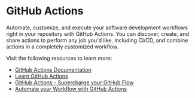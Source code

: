 # GitHub Actions

Automate, customize, and execute your software development workflows right in your repository with GitHub Actions. You can discover, create, and share actions to perform any job you'd like, including CI/CD, and combine actions in a completely customized workflow.

Visit the following resources to learn more:

- [GitHub Actions Documentation](https://docs.github.com/en/actions)
- [Learn GitHub Actions](https://docs.github.com/en/actions/learn-github-actions)
- [GitHub Actions - Supercharge your GitHub Flow](https://youtu.be/cP0I9w2coGU)
- [Automate your Workflow with GitHub Actions](https://www.youtube.com/watch?v=nyKZTKQS_EQ)
